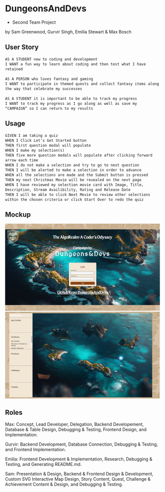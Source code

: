 # DungeonsAndDevs

* Second Team Project

by Sam Greenwood, Gurvir Singh, Emilia Stewart & Max Bosch

## User Story

```text
AS A STUDENT new to coding and development
I WANT a fun way to learn about coding and then test what I have retained

AS A PERSON who loves fantasy and gaming 
I WANT to participate in themed quests and collect fantasy items along the way that celebrate my successes

AS A STUDENT it is important to be able to track my progress
I WANT to track my progress as I go along as well as save my “CAMPAIGN” so I can return to my results
```

## Usage

```text
GIVEN I am taking a quiz
WHEN I Click Let's Get Started button 
THEN first question modal will populate
WHEN I make my selection(s)
THEN five more question modals will populate after clicking forward arrow each time 
WHEN I do not make a selection and try to go to next question
THEN I will be alerted to make a selection in order to advance
WHEN all the selections are made and the Submit button is pressed
THEN my next Christmas Movie will be revealed on the next page
WHEN I have reviewed my selection movie card with Image, Title, Description, Stream Availibility, Rating and Release Date
THEN I will be able to click Next Movie to review other selections
within the chosen criteria or click Start Over to redo the quiz
```

## Mockup

![Login pop-up with an island background](Develop/public/images/loginPage.png)
![Dashboard page with islands, water and a rowboat](Develop/public/images/mainPage.png)

## Roles

Max: Concept, Lead Developer, Delegation, Backend Developement, Database & Table Design, Debugging & Testing, Frontend Design, and Implementation.

Gurvir: Backend Development, Database Connection, Debugging & Testing, and Frontend Implementation.

Emilia: Frontend Development & Implementation, Research, Debugging & Testing, and Generating README.md.

Sam: Presentation & Design, Backend & Frontend Design & Development, Custom SVG Interactive Map Design, Story Content, Quest, Challenge & Achievement Content & Design, and Debugging & Testing.
